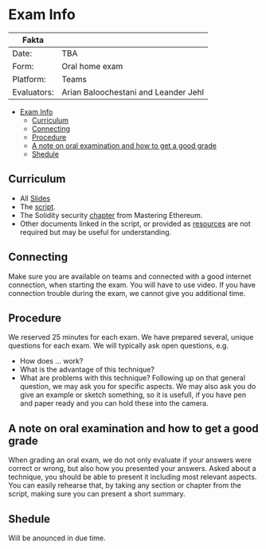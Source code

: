 # Exam Info

| Fakta ||
|-----|-----|
|Date:| TBA|
|Form:| Oral home exam |
|Platform: | Teams |
|Evaluators: | Arian Baloochestani and Leander Jehl |

- [Exam Info](#exam-info)
  - [Curriculum](#curriculum)
  - [Connecting](#connecting)
  - [Procedure](#procedure)
  - [A note on oral examination and how to get a good grade](#a-note-on-oral-examination-and-how-to-get-a-good-grade)
  - [Shedule](#shedule)


## Curriculum

* All [Slides](../slides) 
* The [script](../script.pdf).
* The Solidity security [chapter](https://github.com/ethereumbook/ethereumbook/blob/develop/09smart-contracts-security.asciidoc) from Mastering Ethereum.
* Other documents linked in the script, or provided as [resources](../resources.md) are not required but may be useful for understanding.

## Connecting

Make sure you are available on teams and connected with a good internet connection, when starting the exam.
You will have to use video.
If you have connection trouble during the exam, we cannot give you additional time.

## Procedure

We reserved 25 minutes for each exam.
We have prepared several, unique questions for each exam.
We will typically ask open questions, e.g. 
* How does ... work? 
* What is the advantage of this technique? 
* What are problems with this technique?
Following up on that general question, we may ask you for specific aspects.
We may also ask you do give an example or sketch something, so it is usefull, if you have pen and paper ready and you can hold these into the camera.

## A note on oral examination and how to get a good grade

When grading an oral exam, we do not only evaluate if your answers were correct or wrong, but also how you presented your answers. 
Asked about a technique, you should be able to present it including most relevant aspects.
You can easily rehearse that, by taking any section or chapter from the script, making sure you can present a short summary.

## Shedule

Will be anounced in due time.